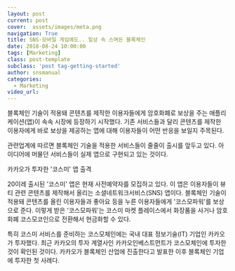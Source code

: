 ```yaml
---
layout: post
current: post
cover:  assets/images/meta.png
navigation: True
title: SNS·모바일 게임에도.. 일상 속 스며든 블록체인
date: 2018-08-24 10:00:00
tags: [Marketing]
class: post-template
subclass: 'post tag-getting-started'
author: snsmanual
categories:
  - Marketing
video_url: 
---
```




블록체인 기술이 적용돼 콘텐츠를 제작한 이용자들에게 암호화폐로 보상을 주는 애플리케이션(앱)이 속속 시장에 등장하기 시작했다. 기존 서비스들과 달리 콘텐츠를 제작한 이용자에게 바로 보상을 제공하는 앱에 대해 이용자들이 어떤 반응을 보일지 주목된다.

관련업계에 따르면 블록체인 기술을 적용한 서비스들이 줄줄이 출시를 앞두고 있다. 
아이디어에 머물던 서비스들이 실제 앱으로 구현되고 있는 것이다.

카카오가 투자한 '코스미' 앱 출격

20이레 출시된 '코스미' 앱은 현재 사전예약자를 모집하고 있다. 
이 앱은 이용자들이 뷰티 관련 콘텐츠를 제작해서 올리는 소셜네트워크서비스(SNS) 앱이다. 
블록체인 기술이 적용돼 콘텐츠를 올린 이용자들과 좋아요 등을 누른 이용자들에게 
'코스모파워'를 보상으로 준다. 
이렇게 받은 '코스모파워'는 코스미 마켓 플레이스에서 화장품을 사거나 
암호화폐 코스모코인으로 전환해서 현금화할 수 있다.

특히 코스미 서비스를 준비하는 코스모체인에는 국내 대표 정보기술(IT) 기업인 카카오가 투자했다. 최근 카카오의 투자 계열사인 카카오인베스트먼트가 코스모체인에 투자한 것이 확인된 것이다. 카카오가 블록체인 산업에 진출한다고 발표한 이후 블록체인 기업에 투자한 첫 사례다.